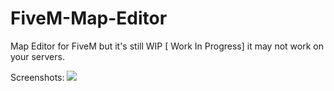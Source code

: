 # FiveM-Map-Editor
Map Editor for FiveM but it's still WIP [ Work In Progress] it may not work on your servers.

Screenshots:
<a href="https://resimag.com/p1/75105aa3ce3.png"><img src="https://resimag.com/p1/75105aa3ce3.png"></a>
